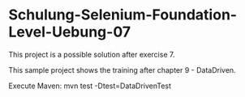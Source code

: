 # Schulung-Selenium-Foundation-Level-Uebung-07
This project is a possible solution after exercise 7.

This sample project shows the training after chapter 9 - DataDriven.

Execute Maven: mvn test -Dtest=DataDrivenTest

